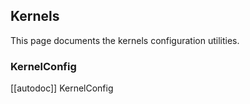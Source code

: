 ## Kernels

This page documents the kernels configuration utilities.

### KernelConfig

[[autodoc]] KernelConfig
